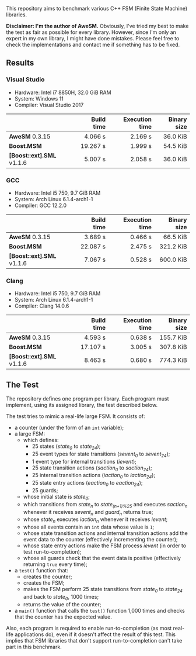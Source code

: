 This repository aims to benchmark various C++ FSM (Finite State Machine) libraries.

**Disclaimer: I'm the author of AweSM.** Obviously, I've tried my best to make the test as fair as possible for every library. However, since I'm only an expert in my own library, I might have done mistakes. Please feel free to check the implementations and contact me if something has to be fixed.

## Results

### Visual Studio

* Hardware: Intel i7 8850H, 32.0 GiB RAM
* System: Windows 11
* Compiler: Visual Studio 2017

| | Build time | Execution time | Binary size
|--|--:|--:|--:|
| **AweSM** 0.3.15 | 4.066 s | 2.169 s | 36.0 KiB
| **Boost.MSM**  | 19.267 s | 1.999 s | 54.5 KiB
| **[Boost::ext].SML** v1.1.6 | 5.007 s | 2.058 s | 36.0 KiB

### GCC

* Hardware: Intel i5 750, 9.7 GiB RAM
* System: Arch Linux 6.1.4-arch1-1
* Compiler: GCC 12.2.0

| | Build time | Execution time | Binary size
|--|--:|--:|--:|
| **AweSM** 0.3.15 | 3.689 s | 0.466 s | 66.5 KiB
| **Boost.MSM**  | 22.087 s | 2.475 s | 321.2 KiB
| **[Boost::ext].SML** v1.1.6 | 7.067 s | 0.528 s | 600.0 KiB

### Clang

* Hardware: Intel i5 750, 9.7 GiB RAM
* System: Arch Linux 6.1.4-arch1-1
* Compiler: Clang 14.0.6

| | Build time | Execution time | Binary size
|--|--:|--:|--:|
| **AweSM** 0.3.15 | 4.593 s | 0.638 s | 155.7 KiB
| **Boost.MSM**  | 17.107 s | 3.005 s | 307.8 KiB
| **[Boost::ext].SML** v1.1.6 | 8.463 s | 0.680 s | 774.3 KiB

## The Test

The repository defines one program per library. Each program must implement, using its assigned library, the test described below.

The test tries to mimic a real-life large FSM. It consists of:

* a counter (under the form of an `int` variable);
* a large FSM:
  * which defines:
    * 25 states (*state<sub>0</sub>* to *state<sub>24</sub>*);
    * 25 event types for state transitions (*sevent<sub>0</sub>* to *sevent<sub>24</sub>*);
    * 1 event type for internal transitions (*ievent*);
    * 25 state transition actions (*saction<sub>0</sub>* to *saction<sub>24</sub>*);
    * 25 internal transition actions (*iaction<sub>0</sub>* to *iaction<sub>24</sub>*);
    * 25 state entry actions (*eaction<sub>0</sub>* to *eaction<sub>24</sub>*);
    * 25 guards;
  * whose initial state is *state<sub>0</sub>*;
  * which transitions from *state<sub>n</sub>* to *state<sub>(n+1)%25</sub>* and executes *saction<sub>n</sub>* whenever it receives *sevent<sub>n</sub>* and *guard<sub>n</sub>* returns true;
  * whose *state<sub>n</sub>* executes *iaction<sub>n</sub>* whenever it receives *ievent*;
  * whose all events contain an `int` data whose value is `1`;
  * whose state transition actions and internal transition actions add the event data to the counter (effectively incrementing the counter);
  * whose state entry actions make the FSM process *ievent* (in order to test run-to-completion);
  * whose all guards check that the event data is positive (effectively returning `true` every time);
* a `test()` function that:
  * creates the counter;
  * creates the FSM;
  * makes the FSM perform 25 state transitions from *state<sub>0</sub>* to *state<sub>24</sub>* and back to *state<sub>0</sub>*, 1000 times;
  * returns the value of the counter;
* a `main()` function that calls the `test()` function 1,000 times and checks that the counter has the expected value.

Also, each program is required to enable run-to-completion (as most real-life applications do), even if it doesn't affect the result of this test. This implies that FSM libraries that don't support run-to-completion can't take part in this benchmark.
